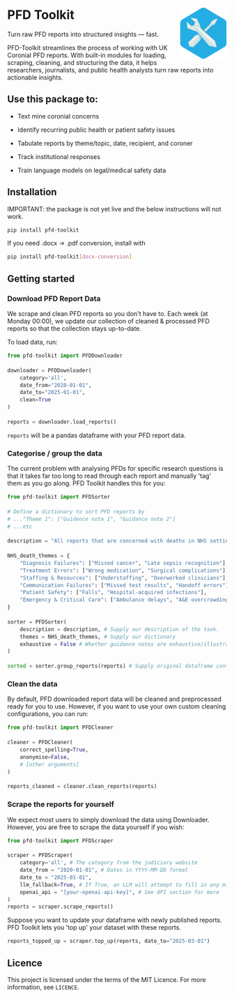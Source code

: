 # PFD Toolkit <a href='https://github.com/sam-osian/pfd-toolkit'><img src='docs/assets/badge.png' align="right" height="120" /></a>

Turn raw PFD reports into structured insights — fast.

PFD-Toolkit streamlines the process of working with UK Coronial PFD reports. With built-in modules for loading, scraping, cleaning, and structuring the data, it helps researchers, journalists, and public health analysts turn raw reports into actionable insights.

## Use this package to:

 - Text mine coronial concerns

 - Identify recurring public health or patient safety issues

 - Tabulate reports by theme/topic, date, recipient, and coroner

 - Track institutional responses

 - Train language models on legal/medical safety data




## Installation

IMPORTANT: the package is not yet live and the below instructions will not work.

```bash
pip install pfd-toolkit
```

If you need .docx -> .pdf conversion, install with

```bash
pip install pfd-toolkit[docx-conversion]
```

## Getting started


### Download PFD Report Data

We scrape and clean PFD reports so you don't have to. Each week (at Monday 00:00), we update our collection of cleaned & processed PFD reports so that the collection stays up-to-date.

To load data, run:

```python
from pfd-toolkit import PFDDownloader

downloader = PFDDownloader(
    category='all',
    date_from="2020-01-01",
    date_to="2025-01-01",
    clean=True
)

reports = downloader.load_reports()
```

`reports` will be a pandas dataframe with your PFD report data.


### Categorise / group the data

The current problem with analysing PFDs for specific research questions is that it takes far too long to read through each report and manually 'tag' them as you go along. PFD Toolkit handles this for you:

```python
from pfd-toolkit import PFDSorter

# Define a dictionary to sort PFD reports by
# ..."Theme 1": ["Guidence note 1", "Guidance note 2"]
# ...etc

description = "All reports that are concerned with deaths in NHS settings."

NHS_death_themes = {
    "Diagnosis Failures": ["Missed cancer", "Late sepsis recognition"],
    "Treatment Errors": ["Wrong medication", "Surgical complications"],
    "Staffing & Resources": ["Understaffing", "Overworked clinicians"],
    "Communication Failures": ["Missed test results", "Handoff errors"],
    "Patient Safety": ["Falls", "Hospital-acquired infections"],
    "Emergency & Critical Care": ["Ambulance delays", "A&E overcrowding"]
}

sorter = PFDSorter(
    description = description, # Supply our description of the task.
    themes = NHS_death_themes, # Supply our dictionary
    exhaustive = False # Whether guidance notes are exhaustive/illustrative
)

sorted = sorter.group_reports(reports) # Supply original dataframe containing reports
```

### Clean the data

By default, PFD downloaded report data will be cleaned and preprocessed ready for you to use. However, if you want to use your own custom cleaning configurations, you can run:

```python
from pfd-toolkit import PFDCleaner

cleaner = PFDCleaner(
    correct_spelling=True,
    anonymise=False,
    # [other arguments]
)

reports_cleaned = cleaner.clean_reports(reports)
```

### Scrape the reports for yourself

We expect most users to simply download the data using Downloader. However, you are free to scrape the data yourself if you wish:


```python
from pfd-toolkit import PFDScraper

scraper = PFDScraper(
    category='all', # The category from the judiciary website
    date_from = "2020-01-01", # Dates in YYYY-MM-DD format
    date_to = "2025-01-01",
    llm_fallback=True, # If True, an LLM will attempt to fill in any missing data
    openai_api = "[your-openai-api-key]", # See API section for more
)
reports = scraper.scrape_reports()
```

Suppose you want to update your dataframe with newly published reports. PFD Toolkit lets you 'top up' your dataset with these reports.

```python
reports_topped_up = scraper.top_up(reports, date_to="2025-03-01")
```

## Licence

This project is licensed under the terms of the MIT Licence. For more information, see `LICENCE`.